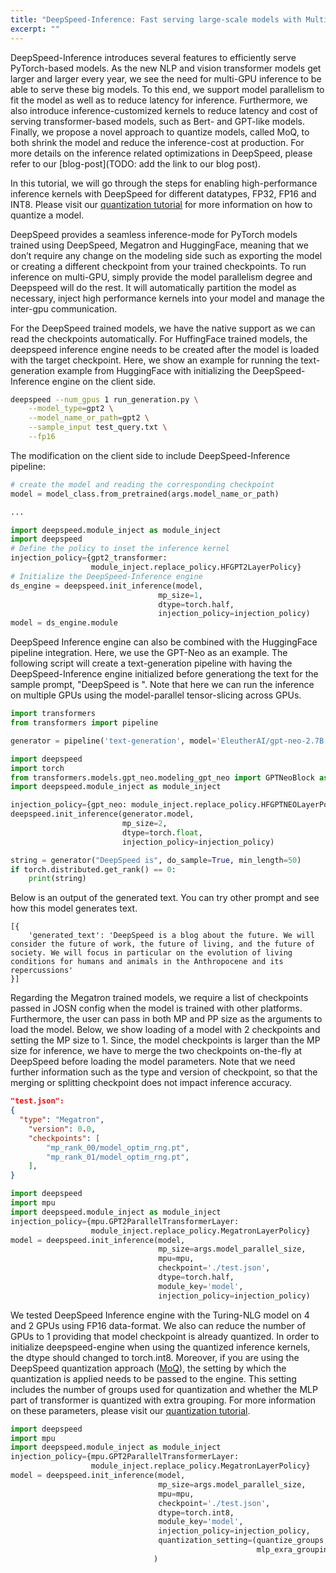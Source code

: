 ```yaml
---
title: "DeepSpeed-Inference: Fast serving large-scale models with Multi-GPU inference and quantization support"
excerpt: ""
---
```


DeepSpeed-Inference introduces several features to efficiently serve PyTorch-based models. As the new NLP and vision transformer models get larger and larger every year, we see the need for multi-GPU inference to be able to serve these big models. To this end, we support model parallelism to fit the model as well as to reduce latency for inference. Furthermore, we also introduce inference-customized kernels to reduce latency and cost of serving transformer-based models, such as Bert- and GPT-like models. Finally, we propose a novel approach to quantize models, called MoQ, to both shrink the model and reduce the inference-cost at production. For more details on the inference related optimizations in DeepSpeed, please refer to our [blog-post](TODO: add the link to our blog post).

In this tutorial, we will go through the steps for enabling high-performance inference kernels with DeepSpeed for different datatypes, FP32, FP16 and INT8. Please visit our [quantization tutorial](https://www.deepspeed.ai/tutorials/MoQ-tutorial/) for more information on how to quantize a model.

DeepSpeed provides a seamless inference-mode for PyTorch models trained using DeepSpeed, Megatron and HuggingFace, meaning that we don’t require any change on the modeling side such as exporting the model or creating a different checkpoint from your trained checkpoints. To run inference on multi-GPU, simply provide the model parallelism degree and Deepspeed will do the rest. It will automatically partition the model as necessary, inject high performance kernels into your model and manage the inter-gpu communication. 

For the DeepSpeed trained models, we have the native support as we can read the checkpoints automatically. For HuffingFace trained models, the deepspeed inference engine needs to be created after the model is loaded with the target checkpoint. Here, we show an example for running the text-generation example from HuggingFace with initializing the DeepSpeed-Inference engine on the client side.

```bash
deepspeed --num_gpus 1 run_generation.py \
    --model_type=gpt2 \
    --model_name_or_path=gpt2 \
    --sample_input test_query.txt \
    --fp16
```

The modification on the client side to include DeepSpeed-Inference pipeline:

```python
# create the model and reading the corresponding checkpoint
model = model_class.from_pretrained(args.model_name_or_path)

...

import deepspeed.module_inject as module_inject
import deepspeed
# Define the policy to inset the inference kernel
injection_policy={gpt2_transformer:
                  module_inject.replace_policy.HFGPT2LayerPolicy}
# Initialize the DeepSpeed-Inference engine
ds_engine = deepspeed.init_inference(model,
                                 mp_size=1,
                                 dtype=torch.half,
                                 injection_policy=injection_policy)
model = ds_engine.module
```

DeepSpeed Inference engine can also be combined with the HuggingFace pipeline integration. Here, we use the GPT-Neo as an example. The following script will create a text-generation pipeline with having the DeepSpeed-Inference engine initialized before generationg the text for the sample prompt, "DeepSpeed is ". Note that here we can run the inference on multiple GPUs using the model-parallel tensor-slicing across GPUs.

```python
import transformers
from transformers import pipeline

generator = pipeline('text-generation', model='EleutherAI/gpt-neo-2.7B')

import deepspeed
import torch
from transformers.models.gpt_neo.modeling_gpt_neo import GPTNeoBlock as gpt_neo
import deepspeed.module_inject as module_inject

injection_policy={gpt_neo: module_inject.replace_policy.HFGPTNEOLayerPolicy}
deepspeed.init_inference(generator.model,
                         mp_size=2,
                         dtype=torch.float,
                         injection_policy=injection_policy)

string = generator("DeepSpeed is", do_sample=True, min_length=50)
if torch.distributed.get_rank() == 0:
    print(string)

```

Below is an output of the generated text.  You can try other prompt and see how this model generates text.

```log
[{
    'generated_text': 'DeepSpeed is a blog about the future. We will consider the future of work, the future of living, and the future of society. We will focus in particular on the evolution of living conditions for humans and animals in the Anthropocene and its repercussions'
}]
```

Regarding the Megatron trained models, we require a list of checkpoints passed in JOSN config when the model is trained with other platforms. Furthermore, the user can pass in both MP and PP size as the arguments to load the model. Below, we show loading of a model with 2 checkpoints and setting the MP size to 1. Since, the model checkpoints is larger than the MP size for inference, we have to merge the two checkpoints on-the-fly at DeepSpeed before loading the model parameters. Note that we need further information such as the type and version of checkpoint, so that the merging or splitting checkpoint does not impact inference accuracy.


```json
"test.json":
{
  "type": "Megatron",
    "version": 0.0,
    "checkpoints": [
        "mp_rank_00/model_optim_rng.pt",
        "mp_rank_01/model_optim_rng.pt",
    ],
}
```

```python
import deepspeed
import mpu
import deepspeed.module_inject as module_inject
injection_policy={mpu.GPT2ParallelTransformerLayer:
                  module_inject.replace_policy.MegatronLayerPolicy}
model = deepspeed.init_inference(model,
                                 mp_size=args.model_parallel_size,
                                 mpu=mpu,
                                 checkpoint='./test.json',
                                 dtype=torch.half,
                                 module_key='model',
                                 injection_policy=injection_policy)
```

We tested DeepSpeed Inference engine with the Turing-NLG model on 4 and 2 GPUs using FP16 data-format. We also can reduce the number of GPUs to 1 providing that model checkpoint is already quantized. In order to initialize deepspeed-engine when using the quantized inference kernels, the dtype should changed to torch.int8. Moreover, if you are using the DeepSpeed quantization approach ([MoQ](https://www.deepspeed.ai/posts/2021-05-05-MoQ/)), the setting by which the quantization is applied needs to be passed to the engine. This setting includes the number of groups used for quantization and whether the MLP part of transformer is quantized with extra grouping. For more information on these parameters, please visit our [quantization tutorial](https://www.deepspeed.ai/tutorials/MoQ-tutorial/).


```python
import deepspeed
import mpu
import deepspeed.module_inject as module_inject
injection_policy={mpu.GPT2ParallelTransformerLayer:
                  module_inject.replace_policy.MegatronLayerPolicy}
model = deepspeed.init_inference(model,
                                 mp_size=args.model_parallel_size,
                                 mpu=mpu,
                                 checkpoint='./test.json',
                                 dtype=torch.int8,
                                 module_key='model',
                                 injection_policy=injection_policy,
                                 quantization_setting=(quantize_groups,
                                                       mlp_exra_grouping)
                                )
```
